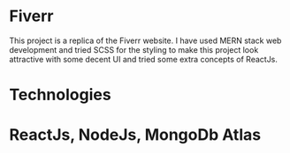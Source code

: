 # Fiverr
This project is a replica of the Fiverr website. I have used MERN stack web development and tried SCSS for the styling to make this project look attractive with some decent UI and tried some extra concepts of ReactJs.

# Technologies 
# ReactJs, NodeJs, MongoDb Atlas
